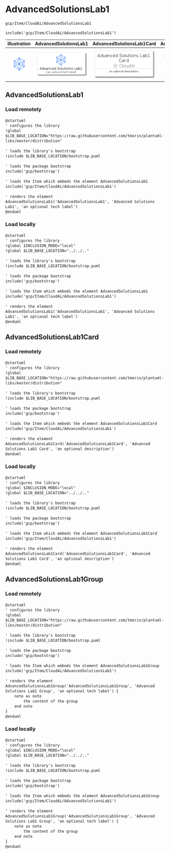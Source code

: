 # AdvancedSolutionsLab1


```text
gcp/Item/CloudAi/AdvancedSolutionsLab1
```

```text
include('gcp/Item/CloudAi/AdvancedSolutionsLab1')
```



| Illustration | AdvancedSolutionsLab1 | AdvancedSolutionsLab1Card | AdvancedSolutionsLab1Group |
| :---: | :---: | :---: | :---: |
| ![illustration for Illustration](../../../gcp/Item/CloudAi/AdvancedSolutionsLab1.png) | ![illustration for AdvancedSolutionsLab1](../../../gcp/Item/CloudAi/AdvancedSolutionsLab1.Local.png) | ![illustration for AdvancedSolutionsLab1Card](../../../gcp/Item/CloudAi/AdvancedSolutionsLab1Card.Local.png) | ![illustration for AdvancedSolutionsLab1Group](../../../gcp/Item/CloudAi/AdvancedSolutionsLab1Group.Local.png) |




## AdvancedSolutionsLab1

### Load remotely
```plantuml
@startuml
' configures the library
!global $LIB_BASE_LOCATION="https://raw.githubusercontent.com/tmorin/plantuml-libs/master/distribution"

' loads the library's bootstrap
!include $LIB_BASE_LOCATION/bootstrap.puml

' loads the package bootstrap
include('gcp/bootstrap')

' loads the Item which embeds the element AdvancedSolutionsLab1
include('gcp/Item/CloudAi/AdvancedSolutionsLab1')

' renders the element
AdvancedSolutionsLab1('AdvancedSolutionsLab1', 'Advanced Solutions Lab1', 'an optional tech label')
@enduml
```

### Load locally
```plantuml
@startuml
' configures the library
!global $INCLUSION_MODE="local"
!global $LIB_BASE_LOCATION="../../.."

' loads the library's bootstrap
!include $LIB_BASE_LOCATION/bootstrap.puml

' loads the package bootstrap
include('gcp/bootstrap')

' loads the Item which embeds the element AdvancedSolutionsLab1
include('gcp/Item/CloudAi/AdvancedSolutionsLab1')

' renders the element
AdvancedSolutionsLab1('AdvancedSolutionsLab1', 'Advanced Solutions Lab1', 'an optional tech label')
@enduml
```

## AdvancedSolutionsLab1Card

### Load remotely
```plantuml
@startuml
' configures the library
!global $LIB_BASE_LOCATION="https://raw.githubusercontent.com/tmorin/plantuml-libs/master/distribution"

' loads the library's bootstrap
!include $LIB_BASE_LOCATION/bootstrap.puml

' loads the package bootstrap
include('gcp/bootstrap')

' loads the Item which embeds the element AdvancedSolutionsLab1Card
include('gcp/Item/CloudAi/AdvancedSolutionsLab1')

' renders the element
AdvancedSolutionsLab1Card('AdvancedSolutionsLab1Card', 'Advanced Solutions Lab1 Card', 'an optional description')
@enduml
```

### Load locally
```plantuml
@startuml
' configures the library
!global $INCLUSION_MODE="local"
!global $LIB_BASE_LOCATION="../../.."

' loads the library's bootstrap
!include $LIB_BASE_LOCATION/bootstrap.puml

' loads the package bootstrap
include('gcp/bootstrap')

' loads the Item which embeds the element AdvancedSolutionsLab1Card
include('gcp/Item/CloudAi/AdvancedSolutionsLab1')

' renders the element
AdvancedSolutionsLab1Card('AdvancedSolutionsLab1Card', 'Advanced Solutions Lab1 Card', 'an optional description')
@enduml
```

## AdvancedSolutionsLab1Group

### Load remotely
```plantuml
@startuml
' configures the library
!global $LIB_BASE_LOCATION="https://raw.githubusercontent.com/tmorin/plantuml-libs/master/distribution"

' loads the library's bootstrap
!include $LIB_BASE_LOCATION/bootstrap.puml

' loads the package bootstrap
include('gcp/bootstrap')

' loads the Item which embeds the element AdvancedSolutionsLab1Group
include('gcp/Item/CloudAi/AdvancedSolutionsLab1')

' renders the element
AdvancedSolutionsLab1Group('AdvancedSolutionsLab1Group', 'Advanced Solutions Lab1 Group', 'an optional tech label') {
    note as note
        the content of the group
    end note
}
@enduml
```

### Load locally
```plantuml
@startuml
' configures the library
!global $INCLUSION_MODE="local"
!global $LIB_BASE_LOCATION="../../.."

' loads the library's bootstrap
!include $LIB_BASE_LOCATION/bootstrap.puml

' loads the package bootstrap
include('gcp/bootstrap')

' loads the Item which embeds the element AdvancedSolutionsLab1Group
include('gcp/Item/CloudAi/AdvancedSolutionsLab1')

' renders the element
AdvancedSolutionsLab1Group('AdvancedSolutionsLab1Group', 'Advanced Solutions Lab1 Group', 'an optional tech label') {
    note as note
        the content of the group
    end note
}
@enduml
```

